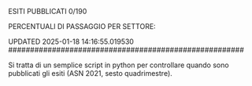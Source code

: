 ESITI PUBBLICATI 0/190 

PERCENTUALI DI PASSAGGIO PER SETTORE:

UPDATED 2025-01-18 14:16:55.019530
###################################################### 

Si tratta di un semplice script in python per controllare quando sono pubblicati gli esiti (ASN 2021, sesto quadrimestre).

